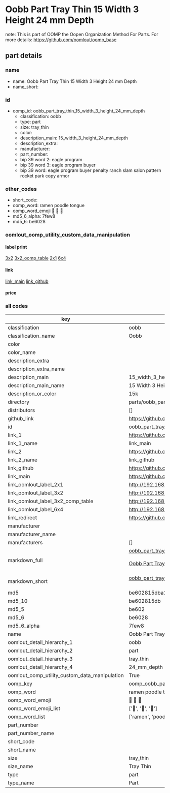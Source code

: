 # Oobb Part Tray Thin 15 Width 3 Height 24 mm Depth  

note: This is part of OOMP the Oopen Organization Method For Parts. For more details: https://github.com/oomlout/oomp_base

##  part details
  







### name
* name: Oobb Part Tray Thin 15 Width 3 Height 24 mm Depth
* name_short: 
### id
* oomp_id: oobb_part_tray_thin_15_width_3_height_24_mm_depth
  * classification: oobb
  * type: part
  * size: tray_thin
  * color: 
  * description_main: 15_width_3_height_24_mm_depth
  * description_extra: 
  * manufacturer: 
  * part_number: 
  * bip 39 word 2: eagle program
  * bip 39 word 3: eagle program buyer
  * bip 39 word: eagle program buyer penalty ranch slam salon pattern rocket park copy armor

### other_codes
* short_code: 
* oomp_word: ramen poodle tongue
* oomp_word_emoji :ramen: :poodle: :tongue:
* md5_6_alpha: 7few8
* md5_6: be6028






### oomlout_oomp_utility_custom_data_manipulation
#### label print
[3x2](http://192.168.1.245:1112/?label=oomp%207few8)
[3x2_oomp_table](http://192.168.1.108:1112/?label=oomp%207few8)
[2x1](http://192.168.1.242:1112/?label=oomp%207few8)
[6x4](http://192.168.1.55:1112/?label=oomp%207few8)    

#### link

[link_main](https://github.com/oomlout/oomlout_oomp_version_1_messy/tree/main/parts/oobb_part_tray_thin_15_width_3_height_24_mm_depth) [link_github](https://github.com/oomlout/oomlout_oomp_version_1_messy/tree/main/parts/oobb_part_tray_thin_15_width_3_height_24_mm_depth)                             

#### price







### all codes 
| key | value |  
| --- | --- |  
| classification | oobb |  
| classification_name | Oobb |  
| color |  |  
| color_name |  |  
| description_extra |  |  
| description_extra_name |  |  
| description_main | 15_width_3_height_24_mm_depth |  
| description_main_name | 15 Width 3 Height 24 mm Depth |  
| description_or_color | 15k |  
| directory | parts/oobb_part_tray_thin_15_width_3_height_24_mm_depth |  
| distributors | [] |  
| github_link | https://github.com/oomlout/oomlout_oomp_part_src/tree/main/parts/oobb_part_tray_thin_15_width_3_height_24_mm_depth |  
| id | oobb_part_tray_thin_15_width_3_height_24_mm_depth |  
| link_1 | https://github.com/oomlout/oomlout_oomp_version_1_messy/tree/main/parts/oobb_part_tray_thin_15_width_3_height_24_mm_depth |  
| link_1_name | link_main |  
| link_2 | https://github.com/oomlout/oomlout_oomp_version_1_messy/tree/main/parts/oobb_part_tray_thin_15_width_3_height_24_mm_depth |  
| link_2_name | link_github |  
| link_github | https://github.com/oomlout/oomlout_oomp_version_1_messy/tree/main/parts/oobb_part_tray_thin_15_width_3_height_24_mm_depth |  
| link_main | https://github.com/oomlout/oomlout_oomp_version_1_messy/tree/main/parts/oobb_part_tray_thin_15_width_3_height_24_mm_depth |  
| link_oomlout_label_2x1 | http://192.168.1.242:1112/?label=oomp%207few8 |  
| link_oomlout_label_3x2 | http://192.168.1.245:1112/?label=oomp%207few8 |  
| link_oomlout_label_3x2_oomp_table | http://192.168.1.108:1112/?label=oomp%207few8 |  
| link_oomlout_label_6x4 | http://192.168.1.55:1112/?label=oomp%207few8 |  
| link_redirect | https://github.com/oomlout/oomlout_oomp_version_1_messy/tree/main/parts/oobb_part_tray_thin_15_width_3_height_24_mm_depth |  
| manufacturer |  |  
| manufacturer_name |  |  
| manufacturers | [] |  
| markdown_full | [oobb_part_tray_thin_15_width_3_height_24_mm_depth](none)<br>[](none)<br>[Oobb Part Tray Thin 15 Width 3 Height 24 Mm Depth](none)<br><br> |  
| markdown_short | [oobb_part_tray_thin_15_width_3_height_24_mm_depth](none)<br><br> |  
| md5 | be602815dba157d32c58ca283eeafa28 |  
| md5_10 | be602815db |  
| md5_5 | be602 |  
| md5_6 | be6028 |  
| md5_6_alpha | 7few8 |  
| name | Oobb Part Tray Thin 15 Width 3 Height 24 mm Depth |  
| oomlout_detail_hierarchy_1 | oobb |  
| oomlout_detail_hierarchy_2 | part |  
| oomlout_detail_hierarchy_3 | tray_thin |  
| oomlout_detail_hierarchy_4 | 24_mm_depth |  
| oomlout_oomp_utility_custom_data_manipulation | True |  
| oomp_key | oomp_oobb_part_tray_thin_15_width_3_height_24_mm_depth |  
| oomp_word | ramen poodle tongue |  
| oomp_word_emoji | :ramen: :poodle: :tongue: |  
| oomp_word_emoji_list | [':ramen:', ':poodle:', ':tongue:'] |  
| oomp_word_list | ['ramen', 'poodle', 'tongue'] |  
| part_number |  |  
| part_number_name |  |  
| short_code |  |  
| short_name |  |  
| size | tray_thin |  
| size_name | Tray Thin |  
| type | part |  
| type_name | Part |  
